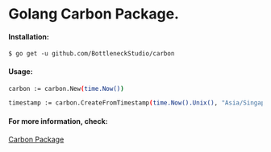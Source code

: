 # Golang Carbon Package.


#### Installation:
```
$ go get -u github.com/BottleneckStudio/carbon
```

#### Usage:
```sh
carbon := carbon.New(time.Now())

timestamp := carbon.CreateFromTimestamp(time.Now().Unix(), "Asia/Singapore")
```

#### For more information, check:
[Carbon Package](https://godoc.org/github.com/BottleneckStudio/carbon)

